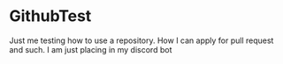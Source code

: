 # GithubTest
Just me testing how to use a repository. 
How I can apply for pull request and such.
I am just placing in my discord bot